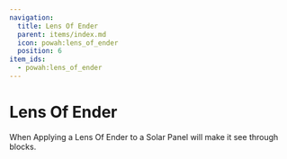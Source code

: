```yaml
---
navigation:
  title: Lens Of Ender
  parent: items/index.md
  icon: powah:lens_of_ender
  position: 6
item_ids:
  - powah:lens_of_ender
---
```


# Lens Of Ender

When Applying a Lens Of Ender to a Solar Panel will make it see through blocks. 

<Row>
<RecipesFor id="powah:lens_of_ender" />
</Row>